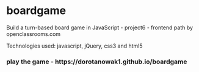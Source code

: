 # boardgame

Build a turn-based board game in JavaScript - project6 - frontend path by openclassrooms.com

Technologies used: javascript, jQuery, css3 and html5






<h3> play the game - https://dorotanowak1.github.io/boardgame </h3> 
